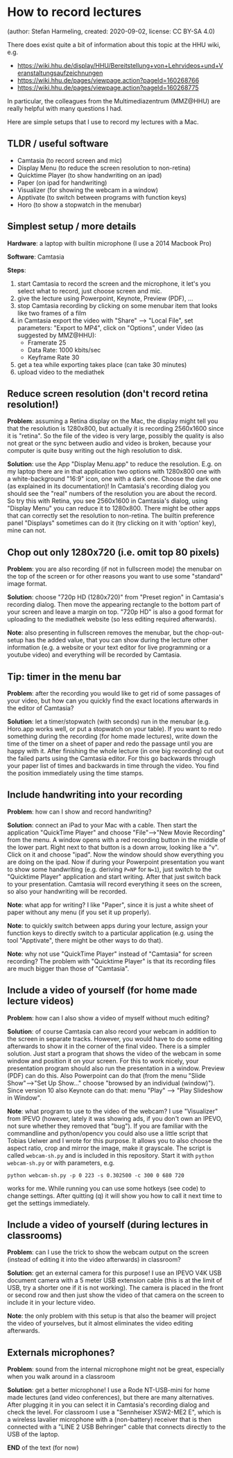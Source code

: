 # How to record lectures
(author: Stefan Harmeling, created: 2020-09-02, license: CC BY-SA 4.0)

There does exist quite a bit of information about this topic at the HHU
wiki, e.g.

* https://wiki.hhu.de/display/HHU/Bereitstellung+von+Lehrvideos+und+Veranstaltungsaufzeichnungen
* https://wiki.hhu.de/pages/viewpage.action?pageId=160268766
* https://wiki.hhu.de/pages/viewpage.action?pageId=160268775

In particular, the colleagues from the Multimediazentrum (MMZ@HHU) are really
helpful with many questions I had.

Here are simple setups that I use to record my lectures with
a Mac.


## TLDR / useful software
* Camtasia (to record screen and mic)
* Display Menu (to reduce the screen resolution to non-retina)
* Quicktime Player (to show handwriting on an ipad)
* Paper (on ipad for handwriting)
* Visualizer (for showing the webcam in a window)
* Apptivate (to switch between programs with function keys)
* Horo (to show a stopwatch in the menubar)

## Simplest setup / more details

**Hardware**: a laptop with builtin microphone (I use a 2014 Macbook
Pro)

**Software**: Camtasia

**Steps**: 
1. start Camtasia to record the screen and the microphone, it let's
   you select what to record, just choose screen and mic.
2. give the lecture using Powerpoint, Keynote, Preview (PDF), ...
3. stop Camtasia recording by clicking on some menubar item that looks
   like two frames of a film
4. in Camtasia export the video with "Share" --> "Local File", set parameters: "Export to MP4", click on "Options", under Video (as suggested by MMZ@HHU):
    * Framerate 25
    * Data Rate: 1000 kbits/sec
    * Keyframe Rate 30
5. get a tea while exporting takes place (can take 30 minutes)
6. upload video to the mediathek


## Reduce screen resolution (don't record retina resolution!)

**Problem**: assuming a Retina display on the Mac, the display might
tell you that the resolution is 1280x800, but actually it is recording
2560x1600 since it is "retina".  So the file of the video is very
large, possibly the quality is also not great or the sync between
audio and video is broken, because your computer is quite busy writing
out the high resolution to disk.

**Solution**: use the App "Display Menu.app" to reduce the resolution.
E.g. on my laptop there are in that application two options with
1280x800 one with a white-background "16:9" icon, one with a dark one.
Choose the dark one (as explained in its documentation)!  In
Camtasia's recording dialog you should see the "real" numbers of the
resolution you are about the record.  So try this with Retina, you see
2560x1600 in Camtasia's dialog, using "Display Menu" you can reduce it
to 1280x800.  There might be other apps that can correctly set the
resolution to non-retina.  The builtin preference panel "Displays"
sometimes can do it (try clicking on it with 'option' key), mine can
not.

## Chop out only 1280x720 (i.e. omit top 80 pixels)

**Problem**: you are also recording (if not in fullscreen mode) the
menubar on the top of the screen or for other reasons you want to use
some "standard" image format.

**Solution**: choose "720p HD (1280x720)" from "Preset region" in
Camtasia's recording dialog.  Then move the appearing rectangle to the
bottom part of your screen and leave a margin on top.  "720p HD" is
also a good format for uploading to the mediathek website (so less
editing required afterwards).

**Note**: also presenting in fullscreen removes the menubar, but the
chop-out-setup has the added value, that you can show during the
lecture other information (e.g. a website or your text editor for live
programming or a youtube video) and everything will be recorded by
Camtasia.

## Tip: timer in the menu bar

**Problem**: after the recording you would like to get rid of some
passages of your video, but how can you quickly find the exact
locations afterwards in the editor of Camtasia?

**Solution**: let a timer/stopwatch (with seconds) run in the menubar
(e.g. Horo.app works well, or put a stopwatch on your table).  If you
want to redo something during the recording (for home made lectures),
write down the time of the timer on a sheet of paper and redo the
passage until you are happy with it.  After finishing the whole
lecture (in one big recording) cut out the failed parts using the
Camtasia editor.  For this go backwards through your paper list of
times and backwards in time through the video.  You find the position
immediately using the time stamps.


## Include handwriting into your recording

**Problem**: how can I show and record handwriting?

**Solution**: connect an iPad to your Mac with a cable.  Then start
the application "QuickTime Player" and choose "File"-->"New Movie
Recording" from the menu.  A window opens with a red recording button
in the middle of the lower part.  Right next to that button is a down
arrow, looking like a "v".  Click on it and choose "ipad".  Now the
window should show everything you are doing on the ipad.  Now if
during your Powerpoint presentation you want to show some handwriting
(e.g. deriving `P=NP` for `N=1`), just switch to the "Quicktime Player"
application and start writing.  After that just switch back to your
presentation.  Camtasia will record everything it sees on the screen,
so also your handwriting will be recorded.

**Note**: what app for writing?  I like "Paper", since it is just a
white sheet of paper without any menu (if you set it up properly).

**Note**: to quickly switch between apps during your lecture, assign
your function keys to directly switch to a particular application
(e.g. using the tool "Apptivate", there might be other ways to do
that).

**Note**: why not use "QuickTime Player" instead of "Camtasia" for
screen recording?  The problem with "Quicktime Player" is that its
recording files are much bigger than those of "Camtasia".


## Include a video of yourself (for home made lecture videos)

**Problem**: how can I also show a video of myself without much
editing?

**Solution**: of course Camtasia can also record your webcam in
addition to the screen in separate tracks.  However, you would have
to do some editing afterwards to show it in the corner of the final
video.  There is a simpler solution.  Just start a program
that shows the video of the webcam in some window and position it on
your screen.  For this to work nicely, your presentation program
should also run the presentation in a window.  Preview (PDF) can do
this.  Also Powerpoint can do that (from the menu "Slide Show"-->"Set
Up Show..." choose "browsed by an individual (window)").  Since
version 10 also Keynote can do that: menu "Play" --> "Play Slideshow
in Window".

**Note**: what program to use to the video of the webcam?  I use
"Visualizer" from IPEVO (however, lately it was showing ads, if you
don't own an IPEVO, not sure whether they removed that "bug").  If you
are familiar with the commandline and python/opencv you could also use
a little script that Tobias Uelwer and I wrote for this purpose.  It
allows you to also choose the aspect ratio, crop and mirror the image,
make it grayscale.  The script is called `webcam-sh.py` and is
included in this repository.  Start it with `python webcam-sh.py` or
with parameters, e.g.

    python webcam-sh.py -p 0 223 -s 0.302500 -c 300 0 680 720

works for me.  While running you can use some hotkeys (see code) to
change settings.  After quitting (q) it will show you how to call it
next time to get the settings immediately.

## Include a video of yourself (during lectures in classrooms)

**Problem**: can I use the trick to show the webcam output on the
screen (instead of editing it into the video afterwards) in classroom?

**Solution**: get an external camera for this purpose!  I use an IPEVO
V4K USB document camera with a 5 meter USB extension cable (this is
at the limit of USB, try a shorter one if it is not working).  The
camera is placed in the front or second row and then just show the
video of that camera on the screen to include it in your lecture video.

**Note**: the only problem with this setup is that also the beamer
will project the video of yourselves, but it almost eliminates the
video editing afterwards.

## Externals microphones?

**Problem**: sound from the internal microphone might not be great,
especially when you walk around in a classroom 

**Solution**: get a better microphone!  I use a Rode NT-USB-mini for
home made lectures (and video conferences), but there are many
alternatives.  After plugging it in you can select it in Camtasia's
recording dialog and check the level.  For classroom I use a
"Sennheiser XSW2-ME2 E", which is a wireless lavalier microphone with
a (non-battery) receiver that is then connected with a "LINE 2 USB
Behringer" cable that connects directly to the USB of the laptop.

**END** of the text (for now)
